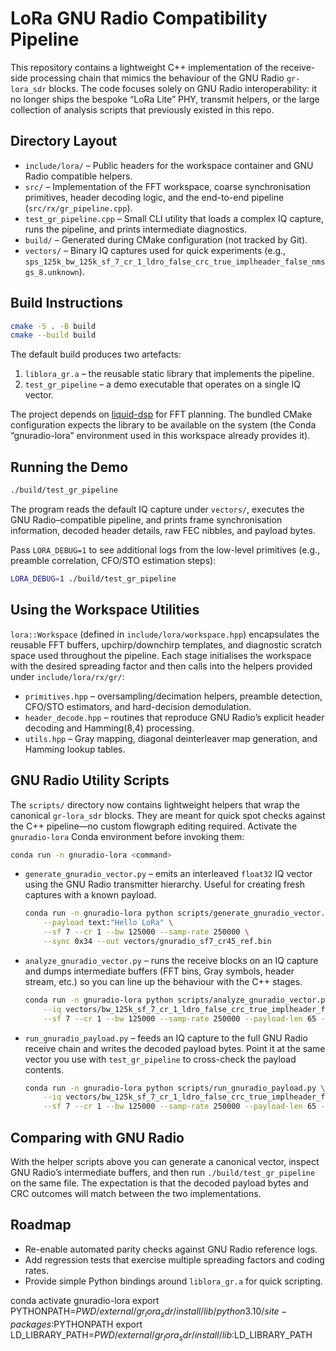 # LoRa GNU Radio Compatibility Pipeline

This repository contains a lightweight C++ implementation of the receive-side processing chain that mimics the behaviour of the GNU Radio `gr-lora_sdr` blocks.  The code focuses solely on GNU Radio interoperability: it no longer ships the bespoke “LoRa Lite” PHY, transmit helpers, or the large collection of analysis scripts that previously existed in this repo.

## Directory Layout

- `include/lora/` – Public headers for the workspace container and GNU Radio compatible helpers.
- `src/` – Implementation of the FFT workspace, coarse synchronisation primitives, header decoding logic, and the end-to-end pipeline (`src/rx/gr_pipeline.cpp`).
- `test_gr_pipeline.cpp` – Small CLI utility that loads a complex IQ capture, runs the pipeline, and prints intermediate diagnostics.
- `build/` – Generated during CMake configuration (not tracked by Git).
- `vectors/` – Binary IQ captures used for quick experiments (e.g., `sps_125k_bw_125k_sf_7_cr_1_ldro_false_crc_true_implheader_false_nmsgs_8.unknown`).

## Build Instructions

```bash
cmake -S . -B build
cmake --build build
```

The default build produces two artefacts:

1. `liblora_gr.a` – the reusable static library that implements the pipeline.
2. `test_gr_pipeline` – a demo executable that operates on a single IQ vector.

The project depends on [liquid-dsp](https://github.com/jgaeddert/liquid-dsp) for FFT planning.  The bundled CMake configuration expects the library to be available on the system (the Conda “gnuradio-lora” environment used in this workspace already provides it).

## Running the Demo

```bash
./build/test_gr_pipeline
```

The program reads the default IQ capture under `vectors/`, executes the GNU Radio–compatible pipeline, and prints frame synchronisation information, decoded header details, raw FEC nibbles, and payload bytes.

Pass `LORA_DEBUG=1` to see additional logs from the low-level primitives (e.g., preamble correlation, CFO/STO estimation steps):

```bash
LORA_DEBUG=1 ./build/test_gr_pipeline
```

## Using the Workspace Utilities

`lora::Workspace` (defined in `include/lora/workspace.hpp`) encapsulates the reusable FFT buffers, upchirp/downchirp templates, and diagnostic scratch space used throughout the pipeline.  Each stage initialises the workspace with the desired spreading factor and then calls into the helpers provided under `include/lora/rx/gr/`:

- `primitives.hpp` – oversampling/decimation helpers, preamble detection, CFO/STO estimators, and hard-decision demodulation.
- `header_decode.hpp` – routines that reproduce GNU Radio’s explicit header decoding and Hamming(8,4) processing.
- `utils.hpp` – Gray mapping, diagonal deinterleaver map generation, and Hamming lookup tables.

## GNU Radio Utility Scripts

The `scripts/` directory now contains lightweight helpers that wrap the canonical `gr-lora_sdr` blocks.  They are meant for quick spot checks against the C++ pipeline—no custom flowgraph editing required.  Activate the `gnuradio-lora` Conda environment before invoking them:

```bash
conda run -n gnuradio-lora <command>
```

- `generate_gnuradio_vector.py` – emits an interleaved `float32` IQ vector using the GNU Radio transmitter hierarchy.  Useful for creating fresh captures with a known payload.
  ```bash
  conda run -n gnuradio-lora python scripts/generate_gnuradio_vector.py \
      --payload text:"Hello LoRa" \
      --sf 7 --cr 1 --bw 125000 --samp-rate 250000 \
      --sync 0x34 --out vectors/gnuradio_sf7_cr45_ref.bin
  ```
- `analyze_gnuradio_vector.py` – runs the receive blocks on an IQ capture and dumps intermediate buffers (FFT bins, Gray symbols, header stream, etc.) so you can line up the behaviour with the C++ stages.
  ```bash
  conda run -n gnuradio-lora python scripts/analyze_gnuradio_vector.py \
      --iq vectors/bw_125k_sf_7_cr_1_ldro_false_crc_true_implheader_false_os2_sps250k.unknown \
      --sf 7 --cr 1 --bw 125000 --samp-rate 250000 --payload-len 65 --sync 0x34
  ```
- `run_gnuradio_payload.py` – feeds an IQ capture to the full GNU Radio receive chain and writes the decoded payload bytes.  Point it at the same vector you use with `test_gr_pipeline` to cross-check the payload contents.
  ```bash
  conda run -n gnuradio-lora python scripts/run_gnuradio_payload.py \
      --iq vectors/bw_125k_sf_7_cr_1_ldro_false_crc_true_implheader_false_os2_sps250k.unknown \
      --sf 7 --cr 1 --bw 125000 --samp-rate 250000 --payload-len 65 --sync 0x34
  ```

## Comparing with GNU Radio

With the helper scripts above you can generate a canonical vector, inspect GNU Radio’s intermediate buffers, and then run `./build/test_gr_pipeline` on the same file.  The expectation is that the decoded payload bytes and CRC outcomes will match between the two implementations.


## Roadmap

- Re-enable automated parity checks against GNU Radio reference logs.
- Add regression tests that exercise multiple spreading factors and coding rates.
- Provide simple Python bindings around `liblora_gr.a` for quick scripting.

conda activate gnuradio-lora
export PYTHONPATH=$PWD/external/gr_lora_sdr/install/lib/python3.10/site-packages:$PYTHONPATH
export LD_LIBRARY_PATH=$PWD/external/gr_lora_sdr/install/lib:$LD_LIBRARY_PATH
